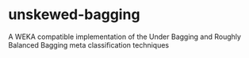 unskewed-bagging
================

A WEKA compatible implementation of the Under Bagging and Roughly Balanced Bagging meta classification techniques
